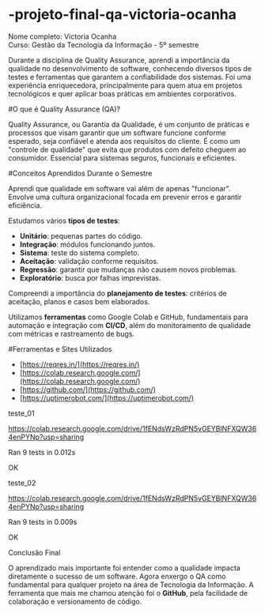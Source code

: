 # -projeto-final-qa-victoria-ocanha
Nome completo: Victoria Ocanha  
Curso: Gestão da Tecnologia da Informação - 5º semestre  

Durante a disciplina de Quality Assurance, aprendi a importância da qualidade no desenvolvimento de software, conhecendo diversos tipos de testes e ferramentas que garantem a confiabilidade dos sistemas. Foi uma experiência enriquecedora, principalmente para quem atua em projetos tecnológicos e quer aplicar boas práticas em ambientes corporativos.


#O que é Quality Assurance (QA)?

Quality Assurance, ou Garantia da Qualidade, é um conjunto de práticas e processos que visam garantir que um software funcione conforme esperado, seja confiável e atenda aos requisitos do cliente. É como um "controle de qualidade" que evita que produtos com defeito cheguem ao consumidor. Essencial para sistemas seguros, funcionais e eficientes.


#Conceitos Aprendidos Durante o Semestre

Aprendi que qualidade em software vai além de apenas "funcionar". Envolve uma cultura organizacional focada em prevenir erros e garantir eficiência.

Estudamos vários **tipos de testes**:
- **Unitário**: pequenas partes do código.
- **Integração**: módulos funcionando juntos.
- **Sistema**: teste do sistema completo.
- **Aceitação**: validação conforme requisitos.
- **Regressão**: garantir que mudanças não causem novos problemas.
- **Exploratório**: busca por falhas imprevistas.

Compreendi a importância do **planejamento de testes**: critérios de aceitação, planos e casos bem elaborados.

Utilizamos **ferramentas** como Google Colab e GitHub, fundamentais para automação e integração com **CI/CD**, além do monitoramento de qualidade com métricas e rastreamento de bugs.


#Ferramentas e Sites Utilizados

- [https://reqres.in/](https://reqres.in/)
- [https://colab.research.google.com/](https://colab.research.google.com/)
- [https://github.com/](https://github.com/)
- [https://uptimerobot.com/](https://uptimerobot.com/)













teste_01

https://colab.research.google.com/drive/1fENdsWzRdPN5vGEYBlNFXQW364enPYNp?usp=sharing

Ran 9 tests in 0.012s

OK



teste_02

https://colab.research.google.com/drive/1fENdsWzRdPN5vGEYBlNFXQW364enPYNp?usp=sharing

Ran 9 tests in 0.009s

OK


























Conclusão Final

O aprendizado mais importante foi entender como a qualidade impacta diretamente o sucesso de um software. Agora enxergo o QA como fundamental para qualquer projeto na área de Tecnologia da Informação. A ferramenta que mais me chamou atenção foi o **GitHub**, pela facilidade de colaboração e versionamento de código.

